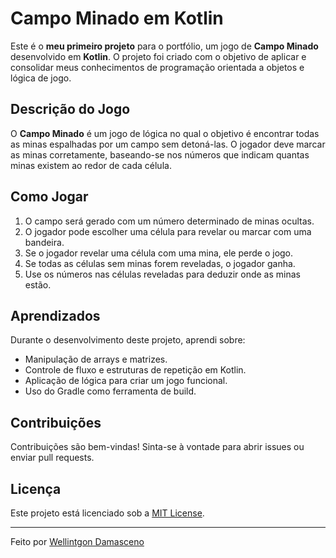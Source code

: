 # Campo Minado em Kotlin

Este é o **meu primeiro projeto** para o portfólio, um jogo de **Campo Minado** desenvolvido em **Kotlin**. O projeto foi criado com o objetivo de aplicar e consolidar meus conhecimentos de programação orientada a objetos e lógica de jogo.

## Descrição do Jogo

O **Campo Minado** é um jogo de lógica no qual o objetivo é encontrar todas as minas espalhadas por um campo sem detoná-las. O jogador deve marcar as minas corretamente, baseando-se nos números que indicam quantas minas existem ao redor de cada célula.


## Como Jogar

1. O campo será gerado com um número determinado de minas ocultas.
2. O jogador pode escolher uma célula para revelar ou marcar com uma bandeira.
3. Se o jogador revelar uma célula com uma mina, ele perde o jogo.
4. Se todas as células sem minas forem reveladas, o jogador ganha.
5. Use os números nas células reveladas para deduzir onde as minas estão.


<!--
## Como Executar

1. Clone este repositório:
    ```bash
    git clone https://github.com/seuusuario/campo-minado-kotlin.git
    ```

2. Navegue até o diretório do projeto:
    ```bash
    cd campo-minado-kotlin
    ```

3. Compile e execute o projeto utilizando o Gradle:
    ```bash
    ./gradlew run
    ```

## Tecnologias Utilizadas

- **Linguagem:** Kotlin
- **Ferramentas de Build:** Gradle
- **Paradigma:** Programação Orientada a Objetos

## Próximos Passos

- Adicionar interface gráfica (GUI) para o jogo.
- Melhorar a jogabilidade e a interação do jogador.
- Implementar níveis de dificuldade.

-->
## Aprendizados

Durante o desenvolvimento deste projeto, aprendi sobre:

- Manipulação de arrays e matrizes.
- Controle de fluxo e estruturas de repetição em Kotlin.
- Aplicação de lógica para criar um jogo funcional.
- Uso do Gradle como ferramenta de build.

## Contribuições

Contribuições são bem-vindas! Sinta-se à vontade para abrir issues ou enviar pull requests.

## Licença

Este projeto está licenciado sob a [MIT License](LICENSE).

---

Feito por [Wellintgon Damasceno](https://github.com/wellfurtado)
